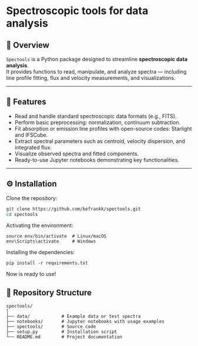 # Spectroscopic tools for data analysis


## 🚀 Overview  
`Spectools` is a Python package designed to streamline **spectroscopic data analysis**.  
It provides functions to read, manipulate, and analyze spectra — including line profile fitting, flux and velocity measurements, and visualizations.  

---

## 🧩 Features  
- Read and handle standard spectroscopic data formats (e.g., FITS).  
- Perform basic preprocessing: normalization, continuum subtraction.  
- Fit absorption or emission line profiles with open-source codes: Starlight and IFSCube.  
- Extract spectral parameters such as centroid, velocity dispersion, and integrated flux.  
- Visualize observed spectra and fitted components.  
- Ready-to-use Jupyter notebooks demonstrating key functionalities.

---

## ⚙️ Installation  

Clone the repository:
```bash
git clone https://github.com/kefrankk/spectools.git
cd spectools
```

Activating the environment:

```
source env/bin/activate  # Linux/macOS
env\Scripts\activate     # Windows
```

Installing the dependencies:
```
pip install -r requirements.txt
```

Now is ready to use!


## 📁 Repository Structure 

```
spectools/
│
├── data/            # Example data or test spectra
├── notebooks/       # Jupyter notebooks with usage examples
├── spectools/       # Source code
├── setup.py         # Installation script
└── README.md        # Project documentation
```


